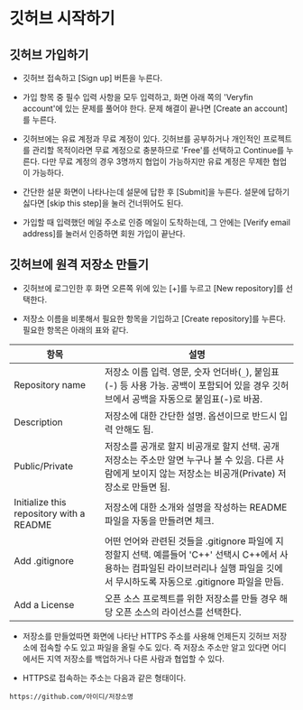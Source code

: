 # 깃허브 시작하기

## 깃허브 가입하기

* 깃허브 접속하고 [Sign up] 버튼을 누른다.

* 가입 항목 중 필수 입력 사항을 모두 입력하고, 화면 아래 쪽의 'Veryfin account'에 있는 문제를 풀어야 한다. 문제 해결이 끝나면 [Create an account]를 누른다.

* 깃허브에는 유료 계정과 무료 계정이 있다. 깃허브를 공부하거나 개인적인 프로젝트를 관리할 목적이라면 무료 계정으로 충분하므로 'Free'를 선택하고 Continue를 누른다. 다만 무료 계정의 경우 3명까지 협업이 가능하지만 유료 계정은 무제한 협업이 가능하다.

* 간단한 설문 화면이 나타나는데 설문에 답한 후 [Submit]을 누른다. 설문에 답하기 싫다면 [skip this step]을 눌러 건너뛰어도 된다.

* 가입할 때 입력했던 메일 주소로 인증 메일이 도착하는데, 그 안에는 [Verify email address]를 눌러서 인증하면 회원 가입이 끝난다.

## 깃허브에 원격 저장소 만들기

* 깃허브에 로그인한 후 화면 오른쪽 위에 있는 [+]를 누르고 [New repository]를 선택한다.

* 저장소 이름을 비롯해서 필요한 항목을 기입하고 [Create repository]를 누른다. 필요한 항목은 아래의 표와 같다.

| 항목 | 설명 |
| ---- | ---- |
| Repository name | 저장소 이름 입력. 영문, 숫자 언더바(```_```), 붙임표(-) 등 사용 가능. 공백이 포함되어 있을 경우 깃허브에서 공백을 자동으로 붙임표(-)로 바꿈. |
| Description | 저장소에 대한 간단한 설명. 옵션이므로 반드시 입력 안해도 됨. |
| Public/Private | 저장소를 공개로 할지 비공개로 할지 선택. 공개 저장소는 주소만 알면 누구나 볼 수 있음. 다른 사람에게 보이지 않는 저장소는 비공개(Private) 저장소로 만들면 됨. |
| Initialize this repository with a README | 저장소에 대한 소개와 설명을 작성하는 README 파일을 자동을 만들려면 체크. |
| Add .gitignore | 어떤 언어와 관련된 것들을 .gitignore 파일에 지정할지 선택. 예를들어 'C++' 선택시 C++에서 사용하는 컴파일된 라이브러리나 실행 파일을 깃에서 무시하도록 자동으로 .gitignore 파일을 만듬. |
| Add a License | 오픈 소스 프로젝트를 위한 저장소를 만들 경우 해당 오픈 소스의 라이선스를 선택한다. |

* 저장소를 만들었따면 화면에 나타난 HTTPS 주소를 사용해 언제든지 깃허브 저장소에 접속할 수도 있고 파일을 올릴 수도 있다. 즉 저장소 주소만 알고 있다면 어디에서든 지역 저장소를 백업하거나 다른 사람과 협업할 수 있다.

* HTTPS로 접속하는 주소는 다음과 같은 형태이다.

```https://github.com/아이디/저장소명```
